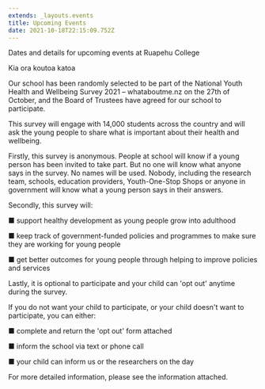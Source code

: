```yaml
---
extends: _layouts.events
title: Upcoming Events
date: 2021-10-18T22:15:09.752Z
---
```

Dates and details for upcoming events at Ruapehu College

Kia ora koutoa katoa



Our school has been randomly selected to be part of the National Youth Health and Wellbeing Survey 2021 – whataboutme.nz on the 27th of October, and the Board of Trustees have agreed for our school to participate. 

This survey will engage with 14,000 students across the country and will ask the young people to share what is important about their health and wellbeing. 



Firstly, this survey is anonymous. People at school will know if a young person has been invited to take part. But no one will know what anyone says in the survey. No names will be used. Nobody, including the research team, schools, education providers, Youth-One-Stop Shops or anyone in government will know what a young person says in their answers.   

Secondly, this survey will:

 ■ support healthy development as young people grow into adulthood

 ■ keep track of government-funded policies and programmes to make sure they are working for young people

 ■ get better outcomes for young people through helping to improve policies and services  

Lastly, it is optional to participate and your child can 'opt out' anytime during the survey.  

If you do not want your child to participate, or your child doesn't want to participate, you can either:

■ complete and return the 'opt out' form attached

■ inform the school via text or phone call

■ your child can inform us or the researchers on the day



For more detailed information, please see the information attached.
